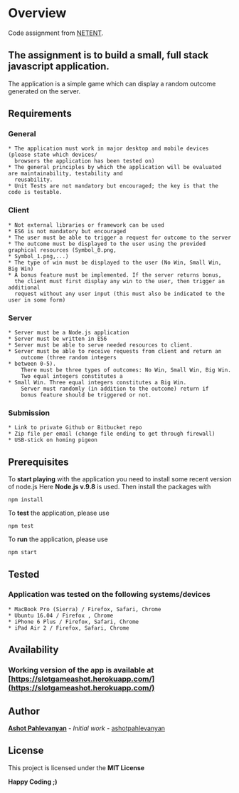 # Overview

  Code assignment from [NETENT](https://www.netent.com/en/).

## The assignment is to build a small, **full stack javascript application**.

   The application is a simple game which can display a random outcome generated on the server.

## Requirements

### General

    * The application must work in major desktop and mobile devices (please state which devices/
      browsers the application has been tested on)
    * The general principles by which the application will be evaluated are maintainability, testability and
      reusability.
    * Unit Tests are not mandatory but encouraged; the key is that the code is testable.


### Client
    * Not external libraries or framework can be used
    * ES6 is not mandatory but encouraged
    * The user must be able to trigger a request for outcome to the server
    * The outcome must be displayed to the user using the provided graphical resources (Symbol_0.png,
    * Symbol_1.png,...)
    * The type of win must be displayed to the user (No Win, Small Win, Big Win)
    * A bonus feature must be implemented. If the server returns bonus,
      the client must first display any win to the user, then trigger an additional
      request without any user input (this must also be indicated to the user in some form)

### Server
    * Server must be a Node.js application
    * Server must be written in ES6
    * Server must be able to serve needed resources to client.
    * Server must be able to receive requests from client and return an
        outcome (three random integers
    * between 0-5).
        There must be three types of outcomes: No Win, Small Win, Big Win.
        Two equal integers constitutes a
    * Small Win. Three equal integers constitutes a Big Win.
        Server must randomly (in addition to the outcome) return if
        bonus feature should be triggered or not.

### Submission
    * Link to private Github or Bitbucket repo
    * Zip file per email (change file ending to get through firewall)
    * USB-stick on homing pigeon


## Prerequisites

To **start playing** with the application you need to install some recent version of node.js
Here **Node.js v.9.8** is used. Then install the packages with

 ```
 npm install
 ```

To **test** the application, please use

 ```
 npm test
 ```

To **run** the application, please use

 ```
 npm start
 ```

## Tested

### Application was tested on the following systems/devices

    * MacBook Pro (Sierra) / Firefox, Safari, Chrome
    * Ubuntu 16.04 / Firefox , Chrome
    * iPhone 6 Plus / Firefox, Safari, Chrome
    * iPad Air 2 / Firefox, Safari, Chrome

## Availability

### Working version of the app is available at [https://slotgameashot.herokuapp.com/](https://slotgameashot.herokuapp.com/)


## Author

   **[Ashot Pahlevanyan](https://www.linkedin.com/in/ashot-pahlevanyan-b2a22747/)** - *Initial work* - [ashotpahlevanyan](https://github.com/ashotpahlevanyan)

## License

   This project is licensed under the **MIT License**

**Happy Coding ;)**